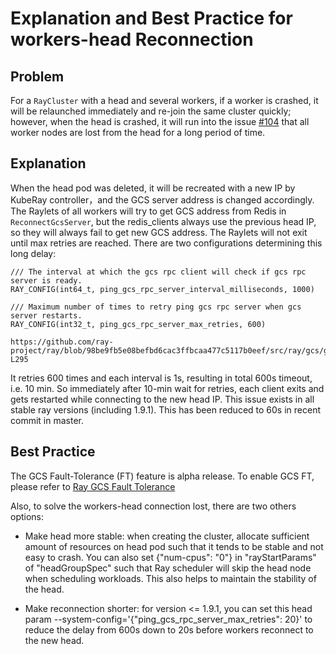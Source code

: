 # Explanation and Best Practice for workers-head Reconnection

## Problem

For a `RayCluster` with a head and several workers, if a worker is crashed, it will be relaunched immediately and re-join the same cluster quickly; however, when the head is crashed, it will run into the issue [#104](https://github.com/ray-project/kuberay/issues/104) that all worker nodes are lost from the head for a long period of time. 

## Explanation

When the head pod was deleted, it will be recreated with a new IP by KubeRay controller，and the GCS server address is changed accordingly. The Raylets of all workers will try to get GCS address from Redis in `ReconnectGcsServer`, but the redis_clients always use the previous head IP, so they will always fail to get new GCS address. The Raylets will not exit until max retries are reached. There are two configurations determining this long delay:

```
/// The interval at which the gcs rpc client will check if gcs rpc server is ready.
RAY_CONFIG(int64_t, ping_gcs_rpc_server_interval_milliseconds, 1000)

/// Maximum number of times to retry ping gcs rpc server when gcs server restarts.
RAY_CONFIG(int32_t, ping_gcs_rpc_server_max_retries, 600)

https://github.com/ray-project/ray/blob/98be9fb5e08befbd6cac3ffbcaa477c5117b0eef/src/ray/gcs/gcs_client/gcs_client.cc#L294-L295
```

It retries 600 times and each interval is 1s, resulting in total 600s timeout, i.e. 10 min. So immediately after 10-min wait for retries, each client exits and gets restarted while connecting to the new head IP. This issue exists in all stable ray versions (including 1.9.1). This has been reduced to 60s in recent commit in master. 

## Best Practice

The GCS Fault-Tolerance (FT) feature is alpha release. To enable GCS FT, please refer to [Ray GCS Fault Tolerance](https://github.com/ray-project/kuberay/blob/master/docs/guidance/gcs-ft.md)

Also, to solve the workers-head connection lost, there are two others options:

- Make head more stable: when creating the cluster, allocate sufficient amount of resources on head pod such that it tends to be stable and not easy to crash. You can also set {"num-cpus": "0"} in "rayStartParams" of "headGroupSpec" such that Ray scheduler will skip the head node when scheduling workloads. This also helps to maintain the stability of the head. 

- Make reconnection shorter: for version <= 1.9.1, you can set this head param --system-config='{"ping_gcs_rpc_server_max_retries": 20}' to reduce the delay from 600s down to 20s before workers reconnect to the new head. 

